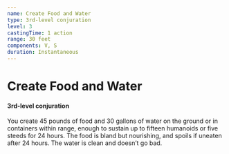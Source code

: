 ```yaml
---
name: Create Food and Water
type: 3rd-level conjuration
level: 3
castingTime: 1 action
range: 30 feet
components: V, S
duration: Instantaneous
---
```


# Create Food and Water

#### 3rd-level conjuration

You create 45 pounds of food and 30 gallons of water on the ground or in containers within range, enough to sustain up to fifteen humanoids or five steeds for 24 hours. The food is bland but nourishing, and spoils if uneaten after 24 hours. The water is clean and doesn’t go bad.
